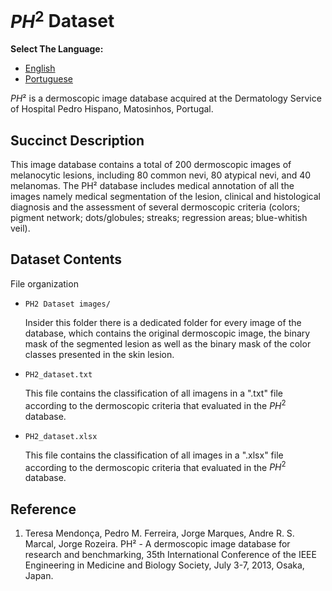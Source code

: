 # $PH^2$ Dataset

**Select The Language:**
- [English](README.md)
- [Portuguese](README-pt.md)

$PH²$ is a dermoscopic image database acquired at the Dermatology Service of Hospital Pedro Hispano, Matosinhos, Portugal.

## Succinct Description
This image database contains a total of 200 dermoscopic images of melanocytic lesions, including 80 common nevi, 80 atypical nevi, and 40 melanomas. The PH² database includes medical annotation of all the images namely medical segmentation of the lesion, clinical and histological diagnosis and the assessment of several dermoscopic criteria (colors; pigment network; dots/globules; streaks; regression areas; blue-whitish veil).

## Dataset Contents
File organization
- ```PH2 Dataset images/```

    Insider this folder there is a dedicated folder for every image of the database, which contains the original dermoscopic image, the binary mask of the segmented lesion as well as the binary mask of the color classes presented in the skin lesion.
- ```PH2_dataset.txt```

    This file contains the classification of all imagens in a ".txt" file according to the dermoscopic criteria that evaluated in the $PH^2$ database.
- ```PH2_dataset.xlsx```

    This file contains the classification of all images in a ".xlsx" file according to the dermoscopic criteria that evaluated in the $PH^2$ database.


## Reference
1. Teresa Mendonça, Pedro M. Ferreira, Jorge Marques, Andre R. S. Marcal, Jorge Rozeira. PH² - A dermoscopic image database for research and benchmarking, 35th International Conference of the IEEE Engineering in Medicine and Biology Society, July 3-7, 2013, Osaka, Japan. 